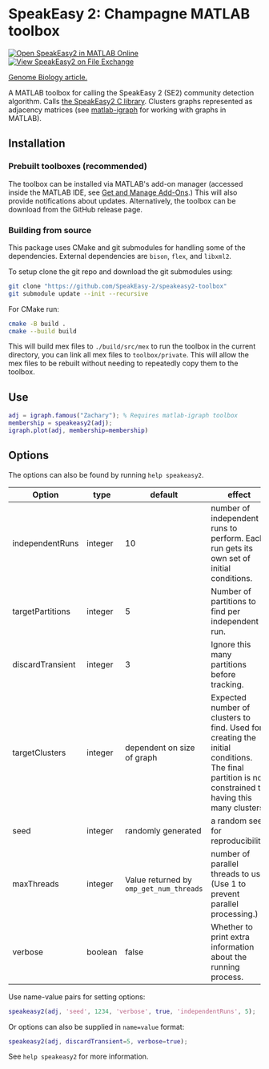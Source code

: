 # SpeakEasy 2: Champagne MATLAB toolbox

[![Open SpeakEasy2 in MATLAB Online](https://www.mathworks.com/images/responsive/global/open-in-matlab-online.svg)](https://matlab.mathworks.com/open/fileexchange/v1?id=16123)
[![View SpeakEasy2 on File Exchange](https://www.mathworks.com/matlabcentral/images/matlab-file-exchange.svg)](https://www.mathworks.com/matlabcentral/fileexchange/161231-speakeasy2)

[Genome Biology article.](https://genomebiology.biomedcentral.com/articles/10.1186/s13059-023-03062-0)

A MATLAB toolbox for calling the SpeakEasy 2 (SE2) community detection algorithm. Calls [the SpeakEasy2 C library](https://github.com/SpeakEasy-2/libspeakeasy2). Clusters graphs represented as adjacency matrices (see [matlab-igraph](https://github.com/DavidRConnell/matlab-igraph) for working with graphs in MATLAB).

## Installation

### Prebuilt toolboxes (recommended)

The toolbox can be installed via MATLAB's add-on manager (accessed inside the MATLAB IDE, see [Get and Manage Add-Ons](https://www.mathworks.com/help/matlab/matlab_env/get-add-ons.html).) This will also provide notifications about updates. Alternatively, the toolbox can be download from the GitHub release page.

### Building from source

This package uses CMake and git submodules for handling some of the dependencies. External dependencies are `bison`, `flex`, and `libxml2`.

To setup clone the git repo and download the git submodules using:

```bash
git clone "https://github.com/SpeakEasy-2/speakeasy2-toolbox"
git submodule update --init --recursive
```

For CMake run:
```bash
cmake -B build .
cmake --build build
```

This will build mex files to `./build/src/mex` to run the toolbox in the current directory, you can link all mex files to `toolbox/private`. This will allow the mex files to be rebuilt without needing to repeatedly copy them to the toolbox.

## Use

```matlab
adj = igraph.famous("Zachary"); % Requires matlab-igraph toolbox
membership = speakeasy2(adj);
igraph.plot(adj, membership=membership)
```

## Options

The options can also be found by running `help speakeasy2`.

| Option | type | default | effect |
|--------|------|---------|--------|
| independentRuns | integer | 10 | number of independent runs to perform. Each run gets its own set of initial conditions. |
| targetPartitions | integer | 5 | Number of partitions to find per independent run. |
| discardTransient | integer | 3 | Ignore this many partitions before tracking. |
| targetClusters | integer | dependent on size of graph | Expected number of clusters to find. Used for creating the initial conditions. The final partition is not constrained to having this many clusters. |
| seed | integer | randomly generated | a random seed for reproducibility. |
| maxThreads | integer | Value returned by `omp_get_num_threads` | number of parallel threads to use. (Use 1 to prevent parallel processing.)|
| verbose | boolean | false | Whether to print extra information about the running process. |

Use name-value pairs for setting options:

```matlab
speakeasy2(adj, 'seed', 1234, 'verbose', true, 'independentRuns', 5);
```

Or options can also be supplied in `name=value` format:

``` matlab
speakeasy2(adj, discardTransient=5, verbose=true);
```

See `help speakeasy2` for more information.
